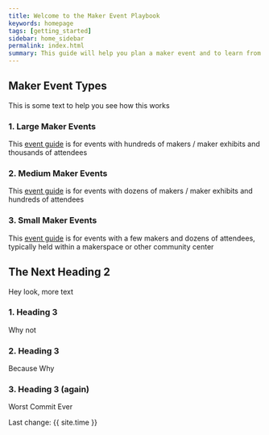 ```yaml
---
title: Welcome to the Maker Event Playbook
keywords: homepage
tags: [getting_started]
sidebar: home_sidebar
permalink: index.html
summary: This guide will help you plan a maker event and to learn from the experience of other maker event producers.
---
```


## Maker Event Types
This is some text to help you see how this works

### 1. Large Maker Events
This [event guide](/event_type_large.html) is for events with hundreds of makers / maker exhibits and thousands of attendees

###  2. Medium Maker Events
This [event guide](/event_type_medium.html) is for events with dozens of makers / maker exhibits and hundreds of attendees

### 3. Small Maker Events
This [event guide](/event_type_small.html) is for events with a few makers and dozens of attendees, typically held within a makerspace or other community center


## The Next Heading 2
Hey look, more text

### 1. Heading 3
Why not

###  2. Heading 3
Because Why

### 3. Heading 3 (again)
Worst Commit Ever




Last change: {{ site.time }}


